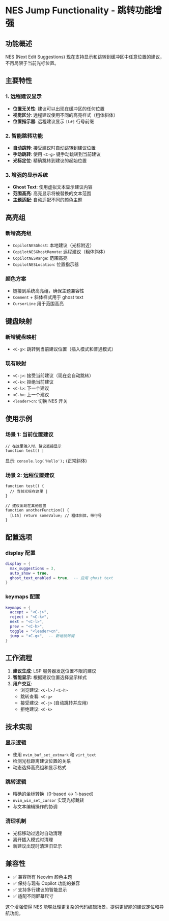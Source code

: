 # NES Jump Functionality - 跳转功能增强

## 功能概述

NES (Next Edit Suggestions) 现在支持显示和跳转到缓冲区中任意位置的建议，不再局限于当前光标位置。

## 主要特性

### 1. 远程建议显示
- **位置无关性**: 建议可以出现在缓冲区的任何位置
- **视觉区分**: 远程建议使用不同的高亮样式（粗体斜体）
- **位置指示器**: 远程建议显示 `[L#]` 行号前缀

### 2. 智能跳转功能
- **自动跳转**: 接受建议时自动跳转到建议位置
- **手动跳转**: 使用 `<C-g>` 键手动跳转到当前建议
- **光标定位**: 精确跳转到建议的起始位置

### 3. 增强的显示系统
- **Ghost Text**: 使用虚拟文本显示建议内容
- **范围高亮**: 高亮显示将被替换的文本范围
- **主题适配**: 自动适配不同的颜色主题

## 高亮组

### 新增高亮组
- `CopilotNESGhost`: 本地建议（光标附近）
- `CopilotNESGhostRemote`: 远程建议（粗体斜体）
- `CopilotNESRange`: 范围高亮
- `CopilotNESLocation`: 位置指示器

### 颜色方案
- 链接到系统高亮组，确保主题兼容性
- `Comment` + 斜体样式用于 ghost text
- `CursorLine` 用于范围高亮

## 键盘映射

### 新增键盘映射
- `<C-g>`: 跳转到当前建议位置（插入模式和普通模式）

### 现有映射
- `<C-j>`: 接受当前建议（现在会自动跳转）
- `<C-k>`: 拒绝当前建议
- `<C-l>`: 下一个建议
- `<C-h>`: 上一个建议
- `<leader>cn`: 切换 NES 开关

## 使用示例

### 场景 1: 当前位置建议
```
// 在这里输入时，建议直接显示
function test() |
```
显示: `console.log('Hello');` (正常斜体)

### 场景 2: 远程位置建议
```
function test() {
  // 当前光标在这里 |
}

// 建议出现在其他位置
function anotherFunction() {
  [L15] return someValue; // 粗体斜体，带行号
}
```

## 配置选项

### display 配置
```lua
display = {
  max_suggestions = 3,
  auto_show = true,
  ghost_text_enabled = true,  -- 启用 ghost text
}
```

### keymaps 配置
```lua
keymaps = {
  accept = "<C-j>",
  reject = "<C-k>", 
  next = "<C-l>",
  prev = "<C-h>",
  toggle = "<leader>cn",
  jump = "<C-g>",  -- 新增跳转键
}
```

## 工作流程

1. **建议生成**: LSP 服务器发送位置不限的建议
2. **智能显示**: 根据建议位置选择显示样式
3. **用户交互**: 
   - 浏览建议: `<C-l>` / `<C-h>`
   - 跳转查看: `<C-g>`
   - 接受建议: `<C-j>` (自动跳转并应用)
   - 拒绝建议: `<C-k>`

## 技术实现

### 显示逻辑
- 使用 `nvim_buf_set_extmark` 和 `virt_text` 
- 检测光标距离建议位置的关系
- 动态选择高亮组和显示格式

### 跳转逻辑
- 精确的坐标转换（0-based ↔ 1-based）
- `nvim_win_set_cursor` 实现光标跳转
- 与文本编辑操作的协调

### 清理机制
- 光标移动过远时自动清理
- 离开插入模式时清理
- 新建议出现时清理旧显示

## 兼容性

- ✅ 兼容所有 Neovim 颜色主题
- ✅ 保持与现有 Copilot 功能的兼容
- ✅ 支持多行建议的智能显示
- ✅ 适配不同屏幕尺寸

这个增强使得 NES 能够处理更复杂的代码编辑场景，提供更智能的建议定位和导航功能。